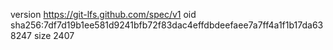 version https://git-lfs.github.com/spec/v1
oid sha256:7df7d19b1ee581d9241bfb72f83dac4effdbdeefaee7a7ff4a1f1b17da638247
size 2407
